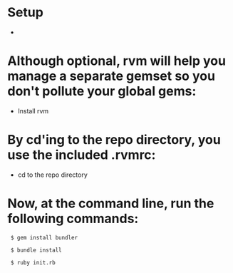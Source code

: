 # Setup
-
# Although optional, rvm will help you manage a separate gemset so you don't pollute your global gems:

* Install rvm

# By cd'ing to the repo directory, you use the included .rvmrc:

* cd to the repo directory

# Now, at the command line, run the following commands:

     $ gem install bundler

     $ bundle install

     $ ruby init.rb
